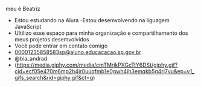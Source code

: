 meu é Beatriz  

- Estou estudando na Alura
-Estou desemvolvendo na líguagem JavaScript
- Ultilizo esse espaço para minha organização e compartilhamento dos meus projetos desemvolvidos
- Você pode entrar em contato comigo
- 00001235858583sp@aluno.educacacao.sp.gov.br
- @bia_andrad.
- (https://media.giphy.com/media/cmTMrjkPXGcTtY6DSt/giphy.gif?cid=ecf05e470m6mp2h4jr0uuqfmb1e0gwh4jh3emqkb5g4rj7yu&ep=v1_gifs_search&rid=giphy.gif&ct=g)
